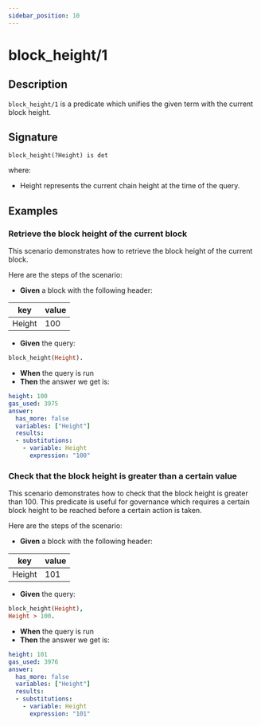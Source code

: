 ```yaml
---
sidebar_position: 10
---
```

[//]: # (This file is auto-generated. Please do not modify it yourself.)

# block_height/1

## Description

`block_height/1` is a predicate which unifies the given term with the current block height.

## Signature

```text
block_height(?Height) is det
```

where:

- Height represents the current chain height at the time of the query.

## Examples

### Retrieve the block height of the current block

This scenario demonstrates how to retrieve the block height of the current block.

Here are the steps of the scenario:

- **Given** a block with the following header:

| key | value |
| --- | ----- |
| Height | 100 |

- **Given** the query:

```  prolog
block_height(Height).
```

- **When** the query is run
- **Then** the answer we get is:

```  yaml
height: 100
gas_used: 3975
answer:
  has_more: false
  variables: ["Height"]
  results:
  - substitutions:
    - variable: Height
      expression: "100"
```

### Check that the block height is greater than a certain value

This scenario demonstrates how to check that the block height is greater than 100. This predicate is useful for
governance which requires a certain block height to be reached before a certain action is taken.

Here are the steps of the scenario:

- **Given** a block with the following header:

| key | value |
| --- | ----- |
| Height | 101 |

- **Given** the query:

```  prolog
block_height(Height),
Height > 100.
```

- **When** the query is run
- **Then** the answer we get is:

```  yaml
height: 101
gas_used: 3976
answer:
  has_more: false
  variables: ["Height"]
  results:
  - substitutions:
    - variable: Height
      expression: "101"
```
